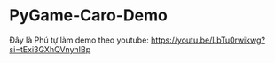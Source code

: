 # PyGame-Caro-Demo
 Đây là Phú tự làm demo theo youtube:
https://youtu.be/LbTu0rwikwg?si=tExi3GXhQVnyhIBp
